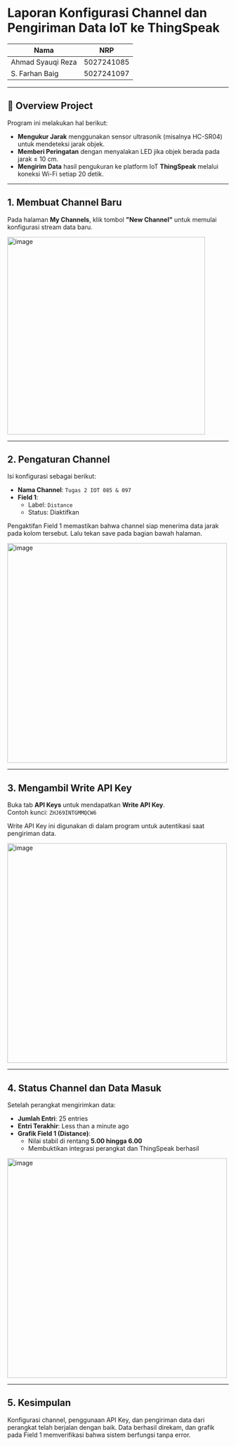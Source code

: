 # Laporan Konfigurasi Channel dan Pengiriman Data IoT ke ThingSpeak

| Nama | NRP       |
|-------|-----------|
| Ahmad Syauqi Reza | 5027241085   |
| S. Farhan Baig | 5027241097  |
---

## 📌 Overview Project

Program ini melakukan hal berikut:

- **Mengukur Jarak** menggunakan sensor ultrasonik (misalnya HC-SR04) untuk mendeteksi jarak objek.
- **Memberi Peringatan** dengan menyalakan LED jika objek berada pada jarak ≤ 10 cm.
- **Mengirim Data** hasil pengukuran ke platform IoT **ThingSpeak** melalui koneksi Wi-Fi setiap 20 detik.

---

## 1. Membuat Channel Baru

Pada halaman **My Channels**, klik tombol **"New Channel"** untuk memulai konfigurasi stream data baru.

<img width="450" alt="image" src="https://github.com/user-attachments/assets/12d7cefc-55eb-4b51-92fc-26e2cf7fd7e7" />

---

## 2. Pengaturan Channel

Isi konfigurasi sebagai berikut:

- **Nama Channel**: `Tugas 2 IOT 085 & 097`
- **Field 1**:
  - Label: `Distance`
  - Status: Diaktifkan

Pengaktifan Field 1 memastikan bahwa channel siap menerima data jarak pada kolom tersebut.
Lalu tekan save pada bagian bawah halaman.

<img width="500" alt="image" src="https://github.com/user-attachments/assets/7e3ce73e-0efe-4d19-9d6d-455ce1e8bff9" />

---

## 3. Mengambil Write API Key

Buka tab **API Keys** untuk mendapatkan **Write API Key**.  
Contoh kunci: `ZHJ69INTGMMQCW6`

Write API Key ini digunakan di dalam program untuk autentikasi saat pengiriman data.

<img width="500" alt="image" src="https://github.com/user-attachments/assets/9bb3c009-e2ab-42c2-931f-f0b07b1779c4" />

---

## 4. Status Channel dan Data Masuk

Setelah perangkat mengirimkan data:

- **Jumlah Entri**: 25 entries
- **Entri Terakhir**: Less than a minute ago
- **Grafik Field 1 (Distance)**:
  - Nilai stabil di rentang **5.00 hingga 6.00**
  - Membuktikan integrasi perangkat dan ThingSpeak berhasil

<img width="500" alt="image" src="https://github.com/user-attachments/assets/541cb28a-5979-49ce-a5c5-9c02dfde55c4" />

---

## 5. Kesimpulan

Konfigurasi channel, penggunaan API Key, dan pengiriman data dari perangkat telah berjalan dengan baik. Data berhasil direkam, dan grafik pada Field 1 memverifikasi bahwa sistem berfungsi tanpa error.

